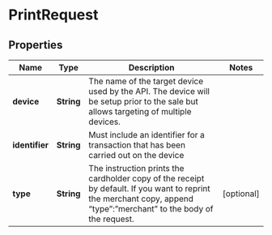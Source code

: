 
# PrintRequest

## Properties
Name | Type | Description | Notes
------------ | ------------- | ------------- | -------------
**device** | **String** | The name of the target device used by the API. The device will be setup prior to the sale but allows targeting of multiple devices. | 
**identifier** | **String** | Must include an identifier for a transaction that has been carried out on the device | 
**type** | **String** | The instruction prints the cardholder copy of the receipt by default. If you want to reprint the merchant copy, append “type”:”merchant” to the body of the request. |  [optional]



